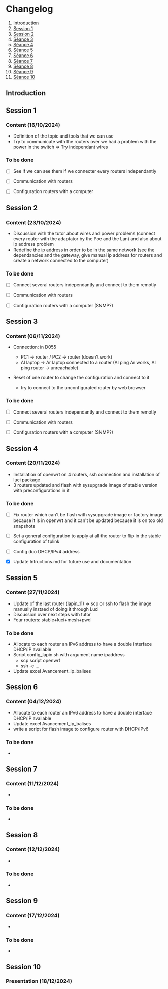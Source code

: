 # Changelog 

1. [Introduction](#introduction)
2. [Session 1](#session-1)
3. [Session 2](#session-2)
4. [Séance 3](#session-3)
5. [Séance 4](#session-4)
6. [Séance 5](#session-5)
7. [Séance 6](#session-6)
8. [Séance 7](#session-7)
9. [Séance 8](#session-8)
10. [Séance 9](#session-9)
11. [Séance 10](#session-10)

## Introduction


## Session 1

### Content (16/10/2024)

* Definition of the topic and tools that we can use
* Try to communicate with the routers over we had a problem with the power in the switch => Try independant wires

### To be done

- [ ] See if we can see them if we connecter every routers independantly
- [ ] Communication with routers 
- [ ] Configuration routers with a computer



## Session 2

### Content (23/10/2024)

* Discussion with the tutor about wires and power problems (connect every router with the adaptator by the Poe and the Lan) and also about ip address problem
* Redefine the ip address in order to be in the same network (see the dependancies and the gateway, give manual ip address for routers and create a network connected to the computer)

### To be done

- [ ] Connect several routers independantly and connect to them remotly
- [ ] Communication with routers
- [ ] Configuration routers with a computer (SNMP?)


## Session 3

### Content (06/11/2024)

* Connection: in D055
  - PC1 -> router / PC2 -> router (doesn't work)
  - Al laptop -> Ar laptop connected to a router (Al ping Ar works, Al ping router -> unreachable)
  
* Reset of one router to change the configuration and connect to it
  - try to connect to the unconfigurated router by web browser

### To be done

- [ ] Connect several routers independantly and connect to them remotly
- [ ] Communication with routers
- [ ] Configuration routers with a computer (SNMP?)


## Session 4

### Content (20/11/2024)

* Installation of openwrt on 4 routers, ssh connection and installation of luci package 
* 3 routers updated and flash with sysupgrade image of stable version with preconfigurations in it


### To be done

- [ ] Fix router which can't be flash with sysupgrade image or factory image because it is in openwrt and it can't be updated because it is on too old snapshots
- [ ] Set a general configuration to apply at all the router to flip in the stable configuration of tplink
- [ ] Config duo DHCP/IPv4 address
- [x] Update Intructions.md for future use and documentation


## Session 5

### Content (27/11/2024)

* Update of the last router (lapin_11) => scp or ssh to flash the image manually instaed of doing it through Luci
* Discussion over next steps with tutor
* Four routers: stable+luci+mesh+pwd

### To be done

* Allocate to each router an IPv6 address to have a double interface DHCP/IP available
* Script config_lapin.sh with argument name ipaddress
  - scp script openwrt
  - ssh -c ...
* Update excel Avancement_ip_balises
  

## Session 6

### Content (04/12/2024)

* Allocate to each router an IPv6 address to have a double interface DHCP/IP available
* Update excel Avancement_ip_balises
* write a script for flash image to configure router with DHCP/IPv6

### To be done

* 


## Session 7

### Content (11/12/2024)

* 

### To be done

* 


## Session 8

### Content (12/12/2024)

* 

### To be done

* 


## Session 9

### Content (17/12/2024)

* 

### To be done

* 




## Session 10

### Presentation (18/12/2024)
